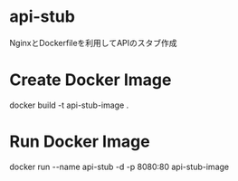 # api-stub
NginxとDockerfileを利用してAPIのスタブ作成

# Create Docker Image
docker build -t api-stub-image .

# Run Docker Image
docker run --name api-stub -d -p 8080:80 api-stub-image
